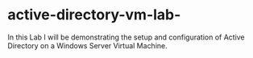 # active-directory-vm-lab-
In this Lab I will be demonstrating the setup and configuration of Active Directory on a Windows Server Virtual Machine. 

